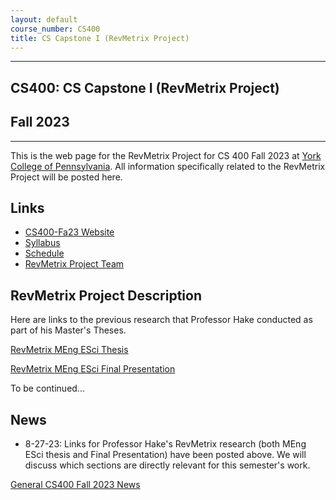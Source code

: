 ```yaml
---
layout: default
course_number: CS400
title: CS Capstone I (RevMetrix Project)
---
```


--- --- --- --- --- --- --- --- --- --- --- --- --- --- --- --- --- --- --- --- --- --- --- ---

## CS400: CS Capstone I (RevMetrix Project)

## Fall 2023

--- --- --- --- --- --- --- --- --- --- --- --- --- --- --- --- --- --- --- --- --- --- --- ---

This is the web page for the RevMetrix Project for CS 400 Fall 2023 at [York College of Pennsylvania](http://www.ycp.edu).  All information specifically related to the RevMetrix Project will be posted here.

## Links

* [CS400-Fa23 Website](../../index.html)
* [Syllabus](../../syllabus.html)
* [Schedule](schedule.html)
* [RevMetrix Project Team](CS400-Fa23-RevMetrix-Project-Team.pdf)


## RevMetrix Project Description
Here are links to the previous research that Professor Hake conducted as part of his Master's Theses.

[RevMetrix MEng ESci Thesis](Hake-MEngESci-Masters-Thesis.pdf)

[RevMetrix MEng ESci Final Presentation](Hake-MEngESci-Masters-Defense-Presentation.pdf)

To be continued...

## News
<!-- Commenting out YCPHacks-specific News until it's needed - and the dates could change, anyway

* 11-14-22: Assignment 7 (Final Report and Final Peer Evals) are both due by Noon, Sunday, 12-11-22

* 11-14-22: Assignment 7 (Final System Presentation) is from 11:00am to 12:50pm, Monday, 12-5-22, with presentation and demo in class

* 11-14-22: Assignment 7 (Draft Technical Report) is due by Noon, Sunday, 12-4-22, in your Google Team Drive

* 11-14-22: Your status report for Monday, 11-28-22 has been moved to Wednesday, 11-30-22

* 11-14-22: On Monday, 11-21-22, you will be giving your status update to your clients: Tyler Franks & David McHugh 

* 10-28-22: Assignment 6 (50% Working System) is at 11:00am, Monday, 11-14-22, with presentation and demo during class

* 9-29-22: Mid-Semester Peer Evals are due Wednesday, 10-26-22 by Noon, via email in PDF form

* 9-29-22: Assignment 5 (Minimal Working System) is due 11:00am, Monday, 10-24-22, with presentation and demo during class

* 9-29-22: Assignment 4 (Analysis & Design) has been moved to 11:00am, Wednesday, 10-5-22, with presentation during class

* 9-19-22: Assignment 3 (Requirements) is due by 11:00am, Monday, 9-26-22, with presentation during class

* 9-19-22: Assignment 2 (Weekly Journals) are now due every Monday by 11:00am (prior to class), with a summary presentation in class on the days that do not already have another assignment due

* 8-27-22: Assignment 1 (Readiness Demo) is due by 11:00am, Friday, 9-16-22, with presentation during class

* 8-27-22: Assignment 1 (Project Proposal) is due by 11:00am, Friday, 9-9-22, with presentation during class

-->

* 8-27-23: Links for Professor Hake's RevMetrix research (both MEng ESci thesis and Final Presentation) have been posted above.  We will discuss which sections are directly relevant for this semester's work.

[General CS400 Fall 2023 News](../../index.html)